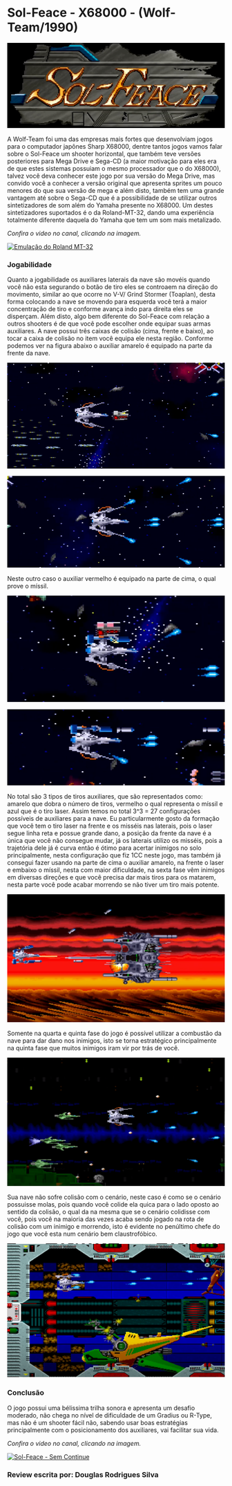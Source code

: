 # Sol-Feace - X68000 - (Wolf-Team/1990)

![Sol-Feace](https://raw.githubusercontent.com/drodriguesilva86/reviews/main/sol_feace_titulo_2.PNG)

A Wolf-Team foi uma das empresas mais fortes que desenvolviam jogos para o computador japônes Sharp X68000, dentre tantos jogos vamos falar 
sobre o Sol-Feace um shooter horizontal, que também teve versões posteriores para Mega Drive e Sega-CD (a maior motivação para eles era de que estes sistemas possuiam o mesmo processador que o do X68000), talvez você deva conhecer este jogo por sua 
versão do Mega Drive, mas convido você a conhecer a versão original que apresenta sprites um pouco menores do que sua versão de mega e além disto, também tem uma grande vantagem até sobre o Sega-CD que é a possibilidade de se utilizar outros sintetizadores de som além do Yamaha presente no X68000. Um destes sintetizadores suportados é o da Roland-MT-32, dando uma experiência totalmente diferente daquela do Yamaha que tem um som mais metalizado.

_Confira o video no canal, clicando na imagem._

<a href="https://www.youtube.com/watch?v=ro2B6IZvejU" target="_blank">
  <img src="http://img.youtube.com/vi/ro2B6IZvejU/maxresdefault.jpg" alt="Emulação do Roland MT-32">
</a>

### Jogabilidade 

Quanto a jogabilidade os auxiliares laterais da nave são movéis quando você não esta segurando o botão de tiro eles se controaem na direção do movimento, similar ao que ocorre no V-V/ Grind Stormer (Toaplan), desta forma colocando a nave se movendo para esquerda você terá a maior concentração de tiro e conforme avança indo para direita eles se disperçam. Além disto, algo bem diferente do Sol-Feace com relação a outros shooters é de que você pode escolher onde equipar suas armas auxiliares. A nave possui três caixas de colisão (cima, frente e baixo), ao tocar a caixa de colisão no item você equipa ele nesta região. Conforme podemos ver na figura abaixo o auxiliar amarelo é equipado na parte da frente da nave.

![Nave antes de pegar o item auxiliar amarelo](https://raw.githubusercontent.com/drodriguesilva86/reviews/main/sol_feace_captura_item_frente_1.PNG)

![Nave após pegar o item auxiliar amarelo](https://raw.githubusercontent.com/drodriguesilva86/reviews/main/depois_sol_feace_captura_item_frente_1.PNG)

Neste outro caso o auxiliar vermelho é equipado na parte de cima, o qual prove o míssil.

![Nave antes de pegar o item auxiliar vermelho](https://raw.githubusercontent.com/drodriguesilva86/reviews/main/sol_feace_captura_item_cima_2.PNG)

![Nave após pegar o item auxiliar vermelho](https://raw.githubusercontent.com/drodriguesilva86/reviews/main/depois_sol_feace_captura_item_cima_2.PNG)

No total são 3 tipos de tiros auxiliares, que são representados como: amarelo que dobra o número de tiros, vermelho o qual representa o míssil e azul que é o tiro laser.
Assim temos no total 3^3 = 27 configurações possíveis de auxiliares para a nave. Eu particularmente gosto da formação que você tem o tiro laser na frente e os misséis nas laterais, pois o laser segue linha reta e possue grande dano, a posição da frente da nave é a única que você não consegue mudar, já os laterais utilizo os misséis, pois a trajetória dele já é curva então é ótimo para acertar inimigos no solo principalmente, nesta configuração que fiz 1CC neste jogo, mas também já consegui fazer usando na parte de cima o auxiliar amarelo, na frente o laser e embaixo o míssil, nesta com maior dificuldade, na sexta fase vêm inimigos em diversas direções e que você precisa dar mais tiros para os matarem, nesta parte você pode acabar morrendo se não tiver um tiro mais potente.

![Nave após pegar o item auxiliar vermelho](terceira_fase.PNG)

Somente na quarta e quinta fase do jogo é possível utilizar a combustão da nave para dar dano nos inimigos, isto se torna estratégico principalmente na quinta fase que muitos inimigos iram vir por trás de você.

![Quinta fase](https://raw.githubusercontent.com/drodriguesilva86/reviews/main/quinta_fase.PNG)

Sua nave não sofre colisão com o cenário, neste caso é como se o cenário possuisse molas, pois quando você colide ela quica para o lado oposto ao sentido da colisão, o qual da na mesma que se o cenário colidisse com você, pois você na maioria das vezes acaba sendo jogado na rota de colisão com um inimigo e morrendo, isto é evidente no penúltimo chefe do jogo que você esta num cenário bem claustrofóbico.

![Penúltimo chefe](https://raw.githubusercontent.com/drodriguesilva86/reviews/main/penultimo_chefe.PNG)

### Conclusão

O jogo possui uma bélissima trilha sonora e apresenta um desafio moderado, não chega no nível de dificuldade de um Gradius ou R-Type, mas não é um shooter fácil não, sabendo usar boas estratégias principalmente com o posicionamento dos auxiliares, vai facilitar sua vida.

_Confira o video no canal, clicando na imagem._

<a href="https://youtu.be/fHHovNh2oBI" target="_blank">
  <img src="http://img.youtube.com/vi/fHHovNh2oBI/maxresdefault.jpg" alt="Sol-Feace - Sem Continue">
</a>

### Review escrita por: Douglas Rodrigues Silva
